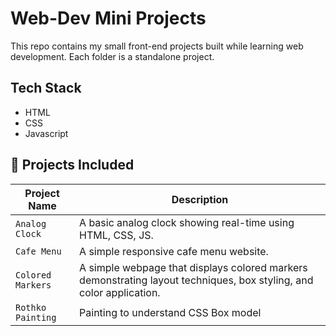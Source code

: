 # Web-Dev Mini Projects
This repo contains my small front-end projects built while learning web development. Each folder is a standalone project.

## Tech Stack
- HTML
- CSS
- Javascript

## 📁 Projects Included

| Project Name        | Description                                         |
|---------------------|-----------------------------------------------------|
| `Analog Clock`      | A basic analog clock showing real-time using HTML, CSS, JS.|
|`Cafe Menu`          | A simple responsive cafe menu website.              |
|`Colored Markers`    | A simple webpage that displays colored markers demonstrating layout techniques, box styling, and color application. |
|`Rothko Painting`    | Painting to understand CSS Box model                |